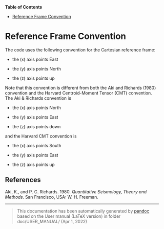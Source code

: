 **Table of Contents**

-   [Reference Frame Convention](#reference-frame-convention)

Reference Frame Convention
==========================

The code uses the following convention for the Cartesian reference frame:

-   the \(x\) axis points East

-   the \(y\) axis points North

-   the \(z\) axis points up

Note that this convention is different from both the Aki and Richards (1980) convention and the Harvard Centroid-Moment Tensor (CMT) convention. The Aki & Richards convention is

-   the \(x\) axis points North

-   the \(y\) axis points East

-   the \(z\) axis points down

and the Harvard CMT convention is

-   the \(x\) axis points South

-   the \(y\) axis points East

-   the \(z\) axis points up

References
----------

Aki, K., and P. G. Richards. 1980. *Quantitative Seismology, Theory and Methods*. San Francisco, USA: W. H. Freeman.

-----
> This documentation has been automatically generated by [pandoc](http://www.pandoc.org)
> based on the User manual (LaTeX version) in folder doc/USER_MANUAL/
> (Apr  1, 2022)

